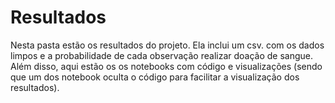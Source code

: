 # Resultados

Nesta pasta estão os resultados do projeto. 
Ela inclui um csv. com os dados limpos e a probabilidade de cada observação realizar doação de sangue.
Além disso, aqui estão os os notebooks com código e visualizações (sendo que um dos notebook oculta o código para facilitar a visualização dos resultados).

